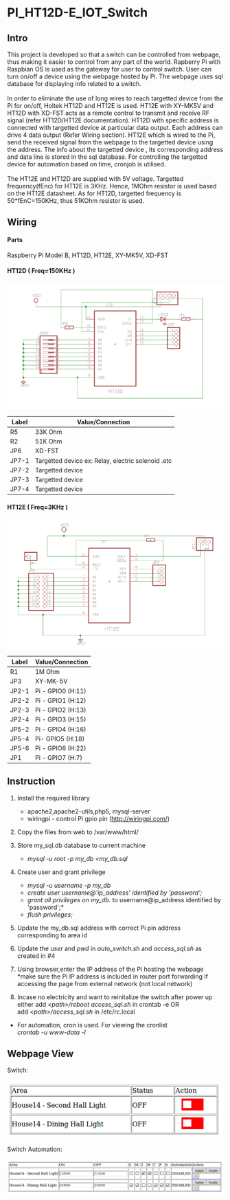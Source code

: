 # PI_HT12D-E_IOT_Switch

## Intro
This project is developed so that a switch can be controlled from webpage, thus making it easier to control from any part of the world. 
Rapberry Pi with Raspbian OS is used as the gateway for user to control switch. User can turn on/off a device using the webpage hosted by Pi. The webpage uses sql database for displaying info related to a switch.
<br /> 
<br /> In order to eliminate the use of long wires to reach targetted device from the Pi for on/off, Holtek HT12D and HT12E is used. HT12E with XY-MK5V and HT12D with XD-FST acts as a remote control to transmit and receive RF signal (refer HT12D/HT12E documentation). HT12D with specific address is connected with targetted device at particular data output. Each address can drive 4 data output (Refer Wiring section). HT12E which is wired to the Pi, send the received signal from the webpage to the targetted device using the address. The info about the targetted device , its corresponding address and data line is stored in the sql database. For controlling the targetted device for automation based on time, cronjob is utilised.
<br /> 
<br />The HT12E and HT12D are supplied with 5V voltage. Targetted frequency(fEnc) for HT12E is 3KHz. Hence, 1MOhm resistor is used based on the HT12E datasheet. As for HT12D, targetted frequency is 50*fEnC=150KHz, thus 51KOhm resistor is used. 

 
## Wiring
#### Parts
Raspberry Pi Model B, HT12D, HT12E,  XY-MK5V, XD-FST

#### HT12D ( Freq=150KHz )

![Alt text](./images/ht12d.png)


|  Label | Value/Connection |
| ------------- | ------------- |
| R5  | 33K Ohm  |
| R2  | 51K Ohm  |
| JP6  | XD-FST  |
| JP7-1  | Targetted device ex: Relay, electric solenoid .etc |
| JP7-2  | Targetted device  |
| JP7-3  | Targetted device  |
| JP7-4  | Targetted device  |

#### HT12E ( Freq=3KHz )
![Alt text](./images/ht12e.png)

|  Label | Value/Connection |
| ------------- | ------------- |
| R1  | 1M Ohm  |
| JP3  | XY-MK-5V  |
| JP2-1  | Pi - GPIO0 (H:11) |
| JP2-2  | Pi - GPIO1 (H:12)|
| JP2-3  | Pi - GPIO2 (H:13) |
| JP2-4  | Pi - GPIO3  (H:15) |
| JP5-2  | Pi - GPIO4  (H:16)|
| JP5-4  | Pi- GPIO5  (H:18) |
| JP5-6  | Pi - GPIO6 (H:22) |
| JP1  | Pi - GPIO7  (H:7) |

## Instruction
1. Install the required library
   - apache2,apache2-utils,php5, mysql-server  
   - wiringpi - control Pi gpio pin (http://wiringpi.com/)
  
2. Copy the files from web to /var/www/html/
  
3. Store my_sql.db database to current machine
   - *mysql -u root -p my_db <my_db.sql*

4. Create user and grant privilege
   - *mysql -u username -p my_db*
   - *create user username@'ip_address' identified by 'password';*
   - *grant all privileges on my_db.* to username@ip_address identified by 'password';*
   - *flush privileges;*

5. Update the my_db.sql address with correct Pi pin address corresponding to area id

6. Update the *user* and *pwd* in *auto_switch.sh* and *access_sql.sh* as created in #4

7. Using browser,enter the IP address of the Pi hosting the webpage 
   <br />*make sure the Pi IP address is  included in router port forwarding if accessing the page from external network (not local network)
   
 8. Incase no electricity and want to reinitalize the switch after power up
    <br /> either add *\<path\>/reboot access_sql.sh* in crontab -e OR
    <br /> add *\<path\>/access_sql.sh* in /etc/rc.local


* For automation, cron is used. For viewing the cronlist
   <br />*crontab -u www-data -l*

## Webpage View

Switch:

![Alt text](./images/switch.png)

Switch Automation:

![Alt text](./images/switch_auto.png)

